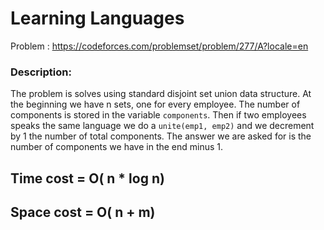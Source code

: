 # Learning Languages
Problem : https://codeforces.com/problemset/problem/277/A?locale=en

### Description:
The problem is solves using standard disjoint set union data structure.
At the beginning we have n sets, one for every employee. The number of components is stored in the variable `components`.
Then if two employees speaks the same language we do a `unite(emp1, emp2)` and we decrement by 1 the number of total components.
The answer we are asked for is the number of components we have in the end minus 1.


## Time cost  = O( n * log n)
## Space cost = O( n + m)